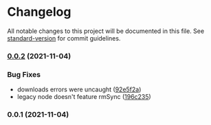 # Changelog

All notable changes to this project will be documented in this file. See [standard-version](https://github.com/conventional-changelog/standard-version) for commit guidelines.

### [0.0.2](https://github.com/jakobrosenberg/fixbind/compare/v0.0.1...v0.0.2) (2021-11-04)


### Bug Fixes

* downloads errors were uncaught ([92e5f2a](https://github.com/jakobrosenberg/fixbind/commit/92e5f2a11f382842bd16387d77019748d5d657fa))
* legacy node doesn't feature rmSync ([196c235](https://github.com/jakobrosenberg/fixbind/commit/196c235aa6b220f7333952f0441ddeec54cf9c4f))

### 0.0.1 (2021-11-04)
